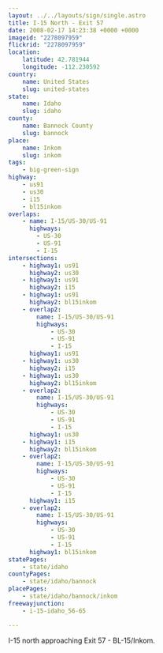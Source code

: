 ```yaml
---
layout: ../../layouts/sign/single.astro
title: I-15 North - Exit 57
date: 2008-02-17 14:23:38 +0000 +0000
imageid: "2278097959"
flickrid: "2278097959"
location:
    latitude: 42.781944
    longitude: -112.230592
country:
    name: United States
    slug: united-states
state:
    name: Idaho
    slug: idaho
county:
    name: Bannock County
    slug: bannock
place:
    name: Inkom
    slug: inkom
tags:
    - big-green-sign
highway:
    - us91
    - us30
    - i15
    - bl15inkom
overlaps:
    - name: I-15/US-30/US-91
      highways:
        - US-30
        - US-91
        - I-15
intersections:
    - highway1: us91
      highway2: us30
    - highway1: us91
      highway2: i15
    - highway1: us91
      highway2: bl15inkom
    - overlap2:
        name: I-15/US-30/US-91
        highways:
            - US-30
            - US-91
            - I-15
      highway1: us91
    - highway1: us30
      highway2: i15
    - highway1: us30
      highway2: bl15inkom
    - overlap2:
        name: I-15/US-30/US-91
        highways:
            - US-30
            - US-91
            - I-15
      highway1: us30
    - highway1: i15
      highway2: bl15inkom
    - overlap2:
        name: I-15/US-30/US-91
        highways:
            - US-30
            - US-91
            - I-15
      highway1: i15
    - overlap2:
        name: I-15/US-30/US-91
        highways:
            - US-30
            - US-91
            - I-15
      highway1: bl15inkom
statePages:
    - state/idaho
countyPages:
    - state/idaho/bannock
placePages:
    - state/idaho/bannock/inkom
freewayjunction:
    - i-15-idaho_56-65

---
```

I-15 north approaching Exit 57 - BL-15/Inkom.